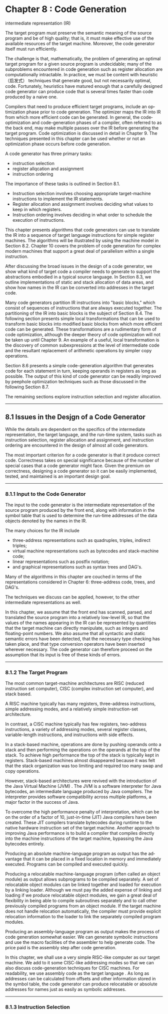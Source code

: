 
# Chapter 8 : Code Generation

intermediate representation (IR)

The target pro­gram must preserve the semantic meaning of the source program and be of high quality; that is, it must make effective use of the available resources of the target machine. Moreover, the code generator itself must run efficiently.

The challenge is that, mathematically, the problem of generating an optimal target program for a given source program is undecidable; many of the subprob­lems encountered in code generation such as register allocation are computa­tionally intractable. In practice, we must be content with heuristic （启发式） techniques that generate good, but not necessarily optimal, code. Fortunately, heuristics have matured enough that a carefully designed code generator can produce code that is several times faster than code produced by a naive one.

Compilers that need to produce efficient target programs, include an op­timization phase prior to code generation. The optimizer maps the IR into IR from which more efficient code can be generated. In general, the code­ optimization and code-generation phases of a compiler, often referred to as the back end, may make multiple passes over the IR before generating the target program. Code optimization is discussed in detail in Chapter 9. The tech­niques presented in this chapter can be used whether or not an optimization phase occurs before code generation.

A code generator has three primary tasks: 

 - instruction selection
 - register allqcation and assignment
 - instruction ordering

The importance of these tasks is outlined in Section 8.1. 

 - Instruction selection involves choosing appro­priate target-machine instructions to implement the IR statements. 
 - Register allocation and assignment involves deciding what values to keep in which reg­isters. 
 - Instruction ordering involves deciding in what order to schedule the execution of instructions.

This chapter presents algorithms that code generators can use to trans­late the IR into a sequence of target language instructions for simple register machines. The algorithms will be illustrated by using the machine model in Sec­tion 8.2. Chapter 10 covers the problem of code generation for complex modern machines that support a great deal of parallelism within a single instruction.

After discussing the broad issues in the design of a code generator, we show what kind of target code a compiler needs to generate to support the abstrac­tions embodied in a typical source language. In Section 8.3, we outline imple­mentations of static and stack allocation of data areas, and show how names in the IR can be converted into addresses in the target code.

Many code generators partition IR instructions into "basic blocks," which consist of sequences of instructions that are always executed together. The partitioning of the IR into basic blocks is the subject of Section 8.4. The following section presents simple local transformations that can be used to transform basic blocks into modified basic blocks from which more efficient code can be generated. These transformations are a rudimentary form of code optimization, although the deeper theory of code optimization will not be taken up until Chapter 9. An example of a useful, local transformation is the discovery of common subexpressions at the level of intermediate code and the resultant replacement of arithmetic operations by simpler copy operations.

Section 8.6 presents a simple code-generation algorithm that generates code for each statement in turn, keeping operands in registers as long as possible. The output of this kind of code generator can be readily improved by peephole optimization techniques such as those discussed in the following Section 8.7.

The remaining sections explore instruction selection and register allocation.

---

## 8.1 Issues in the Desjgn of a Code Generator

While the details are dependent on the specifics of the intermediate represen­tation, the target language, and the run-time system, tasks such as instruction selection, register allocation and assignment, and instruction ordering are en­countered in the design of almost all code generators.

The most important criterion for a code generator is that it produce cor­rect code. Correctness takes on special significance because of the number of special cases that a code generator might face. Given the premium on correct­ness, designing a code generator so it can be easily implemented, tested, and maintained is an important design goal.

---

### 8.1.1 Input to the Code Generator

The input to the code generator is the intermediate representation of the source program produced by the front end, along with information in the symbol table that is used to determine the run-time addresses of the data objects denoted by the names in the IR.

The many choices for the IR include 

 - three-address representations such as quadruples, triples, indirect triples; 
 - virtual machine representations such as bytecodes and stack-machine code; 
 - linear representations such as postfix no­tation; 
 - and graphical representations such as syntax trees and DAG's. 

Many of the algorithms in this chapter are couched in terms of the representations considered in Chapter 6: three-address code, trees, and DAG's. 

The techniques we discuss can be applied, however, to the other intermediate representations as well.

In this chapter, we assume that the front end has scanned, parsed, and translated the source program into a relatively low-level IR, so that the values of the names appearing in the IR can be represented by quantities that the target machine can directly manipulate, such as integers and floating-point numbers. We also assume that all syntactic and static semantic errors have been detected, that the necessary type checking has taken place, and that type­ conversion operators have been inserted wherever necessary. The code generator can therefore proceed on the assumption that its input is free of these kinds of errors.

---

### 8.1.2 The Target Program

The most common target-machine architectures are RISC (reduced instruction set computer), CISC (complex instruction set computer), and stack based.

A RISC machine typically has many registers, three-address instructions, simple addressing modes, and a relatively simple instruction-set architecture. 

In contrast, a CISC machine typically has few registers, two-address instruc­tions, a variety of addressing modes, several register classes, variable-length instructions, and instructions with side effects.

In a stack-based machine, operations are done by pushing operands onto a stack and then performing the operations on the operands at the top of the stack. To achieve high performance the top of the stack is typically kept in registers. Stack-based machines almost disappeared because it was felt that the stack organization was too limiting and required too many swap and copy operations.

However, stack-based architectures were revived with the introduction of the Java Virtual Machine (JVM) . The JVM is a software interpreter for Java bytecodes, an intermediate language produced by Java compilers. The interpreter provides software compatibility across multiple platforms, a major factor in the success of Java.

To overcome the high performance penalty of interpretation, which can be on the order of a factor of 10, just-in-time (JIT) Java compilers have been created. These JIT compilers translate bytecodes during runtime to the native hardware instruction set of the target machine. Another approach to improving Java performance is to build a compiler that compiles directly into the machine instructions of the target machine, bypassing the Java bytecodes entirely.

Producing an absolute machine-language program as output has the ad­vantage that it can be placed in a fixed location in memory and immediately executed. Programs can be compiled and executed quickly.

Producing a relocatable machine-language program (often called an object module) as output allows subprograms to be compiled separately. A set of relocatable object modules can be linked together and loaded for execution by a linking loader. Although we must pay the added expense of linking and loading if we produce relocatable object modules, we gain a great deal of flexibility in being able to compile subroutines separately and to call other previously compiled programs from an object module. If the target machine does not handle relocation automatically, the compiler must provide explicit relocation information to the loader to link the separately compiled program modules.

Producing an assembly-language program as output makes the process of code generation somewhat easier. We can generate symbolic instructions and use the macro facilities of the assembler to help generate code. The price paid is the assembly step after code generation.

In this chapter, we shall use a very simple RISC-like computer as our target machine. We add to it some CISC-like addressing modes so that we can also discuss code-generation techniques for CISC machines. For readability, we use assembly code as the target language . As long as addresses can be calculated from offsets and other information stored in the symbol table, the code gener­ator can produce relocatable or absolute addresses for names just as easily as symbolic addresses.

---

### 8.1.3 Instruction Selection





